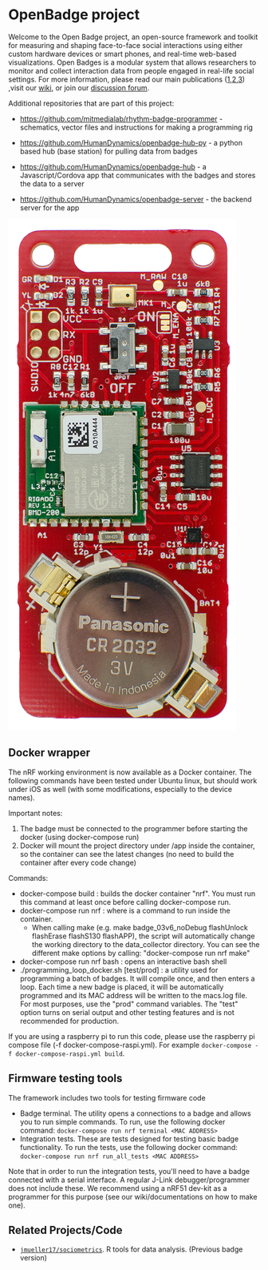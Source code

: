 # OpenBadge project #

Welcome to the Open Badge project, an open-source framework and toolkit for measuring and shaping face-to-face social interactions using either custom hardware devices or smart phones, and real-time web-based visualizations. Open Badges is a modular system that allows researchers to monitor and collect interaction data from people engaged in real-life social settings. For more information, please read our main publications ([1](https://ieeexplore.ieee.org/document/8259434),[2](https://www.media.mit.edu/publications/rhythm-a-unified-measurement-platform-for-human-organizations/),[3](https://www.media.mit.edu/publications/open-badges-a-low-cost-toolkit-for-measuring-team-communication-and-dynamics/)) ,visit our [wiki](https://github.com/HumanDynamics/OpenBadge/wiki), or join our [discussion forum](https://groups.google.com/d/forum/rhythm-badges).

Additional repositories that are part of this project:
* https://github.com/mitmedialab/rhythm-badge-programmer - schematics, vector files and instructions for making a programming rig 

* https://github.com/HumanDynamics/openbadge-hub-py - a python based hub (base station) for pulling data from badges

* https://github.com/HumanDynamics/openbadge-hub - a Javascript/Cordova app that communicates with the badges and stores
 the data to a server
* https://github.com/HumanDynamics/openbadge-server - the backend server for the app

![Badge](/images/badge_3v06.jpg?raw=true "Open Badge")

## Docker wrapper ##
The nRF working environment is now available as a Docker container. The following commands have been tested under Ubuntu
linux, but should work under iOS as well (with some modifications, especially to the device names).

Important notes:
1. The badge must be connected to the programmer before starting the docker (using docker-compose run)
2. Docker will mount the project directory under /app inside the container, so the container can see the latest changes
 (no need to build the container after every code change)

Commands:
* docker-compose build : builds the docker container "nrf". You must run this command at least once before calling
 docker-compose run.
* docker-compose run nrf <COMMAND> : where <COMMAND> is a command to run inside the container.
  * When calling make (e.g. make badge_03v6_noDebug flashUnlock flashErase  flashS130 flashAPP), the script will automatically
  change the working directory to the data_collector directory. You can see the different make options by calling:
  "docker-compose run nrf make"
* docker-compose run nrf bash : opens an interactive bash shell
* ./programming_loop_docker.sh [test/prod] : a utility used for programming a batch of badges. It will compile once, and
 then enters a loop. Each time a new badge is placed, it will be automatically programmed and its MAC address will be
 written to the macs.log file. For most purposes, use the "prod" command variables. The "test" option turns on serial
 output and other testing features and is not recommended for production.

If you are using a raspberry pi to run this code, please use the raspberry pi compose file (-f docker-compose-raspi.yml). For example `docker-compose -f docker-compose-raspi.yml build`.

## Firmware testing tools ##
The framework includes two tools for testing firmware code
* Badge terminal. The utility opens a connections to a badge and allows you to run simple commands. To run, use the following docker command: `docker-compose run nrf terminal <MAC ADDRESS>`
* Integration tests. These are tests designed for testing basic badge functionality. To run the tests, use the following docker command: `docker-compose run nrf run_all_tests <MAC ADDRESS>`

Note that in order to run the integration tests, you'll need to have a badge connected with a serial interface. A regular J-Link debugger/programmer does not include these. We recommend using a nRF51 dev-kit as a programmer for this purpose (see our wiki/documentations on how to make one).

## Related Projects/Code

- [`jmueller17/sociometrics`](https://github.com/jmueller17/sociometrics). R tools for data analysis. (Previous badge version)
